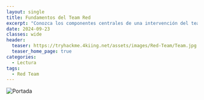 ```yaml
---
layout: single
title: Fundamentos del Team Red
excerpt: "Conozca los componentes centrales de una intervención del team red, desde inteligencia sobre amenazas hasta OPSEC y C2."
date: 2024-09-23
classes: wide
header:
  teaser: https://tryhackme.4kiing.net/assets/images/Red-Team/Team.jpg
  teaser_home_page: true
categories:
  - Lectura
tags:
  - Red Team
---
```


![Portada](https://tryhackme.4kiing.net/assets/images/Red-Team/Portada.png)
